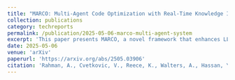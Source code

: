 ```yaml
---
title: "MARCO: Multi-Agent Code Optimization with Real-Time Knowledge Integration for High-Performance Computing"
collection: publications
category: techreports
permalink: /publication/2025-05-06-marco-multi-agent-system
excerpt: 'This paper presents MARCO, a novel framework that enhances LLM-generated code for high-performance computing through a specialized multi-agent architecture.'
date: 2025-05-06
venue: 'arXiv'
paperurl: 'https://arxiv.org/abs/2505.03906'
citation: 'Rahman, A., Cvetkovic, V., Reece, K., Walters, A., Hassan, Y., Tummeti, A., Torres, B., Cooney, D., Ellis, M., Nikolopoulos, D.S. (2025). &quot;MARCO: A Multi-Agent System for Optimizing HPC Code Generation Using Large Language Models.&quot; <i>arXiv preprint</i>. arXiv:2505.03906.'
---
```


